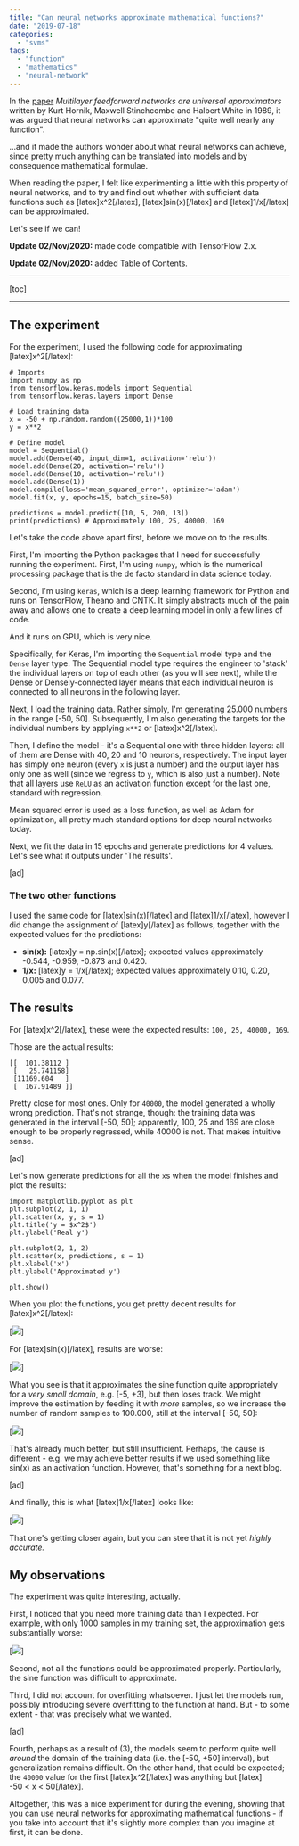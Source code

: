 ```yaml
---
title: "Can neural networks approximate mathematical functions?"
date: "2019-07-18"
categories: 
  - "svms"
tags: 
  - "function"
  - "mathematics"
  - "neural-network"
---
```


In the [paper](https://www.sciencedirect.com/science/article/pii/0893608089900208) _Multilayer feedforward networks are universal approximators_ written by Kurt Hornik, Maxwell Stinchcombe and Halbert White in 1989, it was argued that neural networks can approximate "quite well nearly any function".

...and it made the authors wonder about what neural networks can achieve, since pretty much anything can be translated into models and by consequence mathematical formulae.

When reading the paper, I felt like experimenting a little with this property of neural networks, and to try and find out whether with sufficient data functions such as \[latex\]x^2\[/latex\], \[latex\]sin(x)\[/latex\] and \[latex\]1/x\[/latex\] can be approximated.

Let's see if we can!

**Update 02/Nov/2020:** made code compatible with TensorFlow 2.x.

**Update 02/Nov/2020:** added Table of Contents.

* * *

\[toc\]

* * *

## The experiment

For the experiment, I used the following code for approximating \[latex\]x^2\[/latex\]:

```
# Imports
import numpy as np
from tensorflow.keras.models import Sequential
from tensorflow.keras.layers import Dense

# Load training data
x = -50 + np.random.random((25000,1))*100
y = x**2

# Define model
model = Sequential()
model.add(Dense(40, input_dim=1, activation='relu'))
model.add(Dense(20, activation='relu'))
model.add(Dense(10, activation='relu'))
model.add(Dense(1))
model.compile(loss='mean_squared_error', optimizer='adam')
model.fit(x, y, epochs=15, batch_size=50)

predictions = model.predict([10, 5, 200, 13])
print(predictions) # Approximately 100, 25, 40000, 169
```

Let's take the code above apart first, before we move on to the results.

First, I'm importing the Python packages that I need for successfully running the experiment. First, I'm using `numpy`, which is the numerical processing package that is the de facto standard in data science today.

Second, I'm using `keras`, which is a deep learning framework for Python and runs on TensorFlow, Theano and CNTK. It simply abstracts much of the pain away and allows one to create a deep learning model in only a few lines of code.

And it runs on GPU, which is very nice.

Specifically, for Keras, I'm importing the `Sequential` model type and the `Dense` layer type. The Sequential model type requires the engineer to 'stack' the individual layers on top of each other (as you will see next), while the Dense or Densely-connected layer means that each individual neuron is connected to all neurons in the following layer.

Next, I load the training data. Rather simply, I'm generating 25.000 numbers in the range \[-50, 50\]. Subsequently, I'm also generating the targets for the individual numbers by applying `x**2` or \[latex\]x^2\[/latex\].

Then, I define the model - it's a Sequential one with three hidden layers: all of them are Dense with 40, 20 and 10 neurons, respectively. The input layer has simply one neuron (every `x` is just a number) and the output layer has only one as well (since we regress to `y`, which is also just a number). Note that all layers use `ReLU` as an activation function except for the last one, standard with regression.

Mean squared error is used as a loss function, as well as Adam for optimization, all pretty much standard options for deep neural networks today.

Next, we fit the data in 15 epochs and generate predictions for 4 values. Let's see what it outputs under 'The results'.

\[ad\]

### The two other functions

I used the same code for \[latex\]sin(x)\[/latex\] and \[latex\]1/x\[/latex\], however I did change the assignment of \[latex\]y\[/latex\] as follows, together with the expected values for the predictions:

- **sin(x):** \[latex\]y = np.sin(x)\[/latex\]; expected values approximately -0.544, -0.959, -0.873 and 0.420.
- **1/x:** \[latex\]y = 1/x\[/latex\]; expected values approximately 0.10, 0.20, 0.005 and 0.077.

## The results

For \[latex\]x^2\[/latex\], these were the expected results: `100, 25, 40000, 169`.

Those are the actual results:

```
[[  101.38112 ]
 [   25.741158]
 [11169.604   ]
 [  167.91489 ]]
```

Pretty close for most ones. Only for `40000`, the model generated a wholly wrong prediction. That's not strange, though: the training data was generated in the interval \[-50, 50\]; apparently, 100, 25 and 169 are close enough to be properly regressed, while 40000 is not. That makes intuitive sense.

\[ad\]

Let's now generate predictions for all the `x`s when the model finishes and plot the results:

```
import matplotlib.pyplot as plt
plt.subplot(2, 1, 1)
plt.scatter(x, y, s = 1)
plt.title('y = $x^2$')
plt.ylabel('Real y')

plt.subplot(2, 1, 2)
plt.scatter(x, predictions, s = 1)
plt.xlabel('x')
plt.ylabel('Approximated y')

plt.show()
```

When you plot the functions, you get pretty decent results for \[latex\]x^2\[/latex\]:

[![](images/x2_approximated-1024x537.jpeg)]

For \[latex\]sin(x)\[/latex\], results are worse:

[![](images/sinx_approximated-1024x537.jpeg)]

What you see is that it approximates the sine function quite appropriately for a _very small domain_, e.g. \[-5, +3\], but then loses track. We might improve the estimation by feeding it with _more_ samples, so we increase the number of random samples to 100.000, still at the interval \[-50, 50\]:

[![](images/sinx_more_data-1024x537.jpeg)]

That's already much better, but still insufficient. Perhaps, the cause is different - e.g. we may achieve better results if we used something like sin(x) as an activation function. However, that's something for a next blog.

\[ad\]

And finally, this is what \[latex\]1/x\[/latex\] looks like:

[![](images/1x_approximated-1024x537.jpeg)]

That one's getting closer again, but you can stee that it is not yet _highly accurate._

## My observations

The experiment was quite interesting, actually.

First, I noticed that you need more training data than I expected. For example, with only 1000 samples in my training set, the approximation gets substantially worse:

[![](images/x2_1000-1024x537.jpeg)]

Second, not all the functions could be approximated properly. Particularly, the sine function was difficult to approximate.

Third, I did not account for overfitting whatsoever. I just let the models run, possibly introducing severe overfitting to the function at hand. But - to some extent - that was precisely what we wanted.

\[ad\]

Fourth, perhaps as a result of (3), the models seem to perform quite well _around_ the domain of the training data (i.e. the \[-50, +50\] interval), but generalization remains difficult. On the other hand, that could be expected; the `40000` value for the first \[latex\]x^2\[/latex\] was anything but \[latex\]  
\-50 < x < 50\[/latex\].

Altogether, this was a nice experiment for during the evening, showing that you can use neural networks for approximating mathematical functions - if you take into account that it's slightly more complex than you imagine at first, it can be done.
